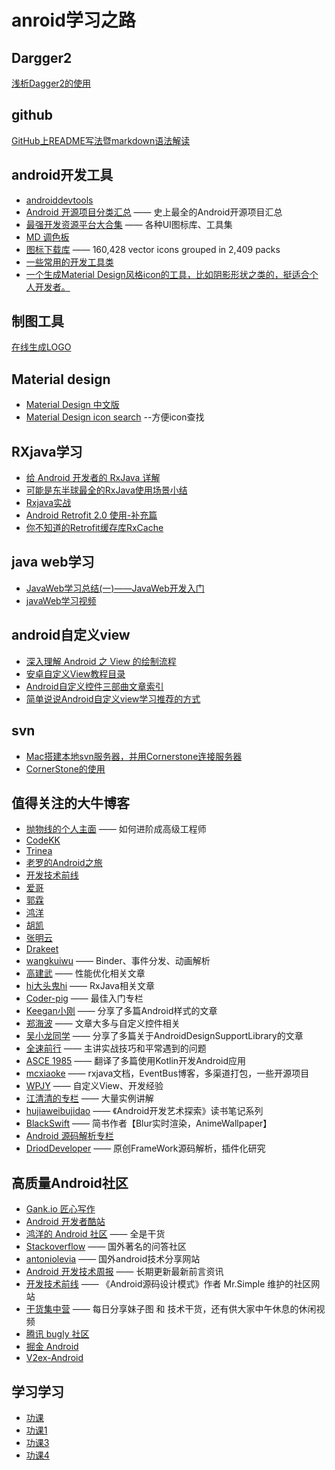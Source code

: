 # anroid学习之路
## Dargger2
[浅析Dagger2的使用](http://www.cnblogs.com/all88/p/5788556.html)

## github
[GitHub上README写法暨markdown语法解读](http://www.tuicool.com/articles/zIJrEjn)

## android开发工具
* [androiddevtools](http://www.androiddevtools.cn/)
* [Android 开源项目分类汇总](https://github.com/Trinea/android-open-project) —— 史上最全的Android开源项目汇总
* [最强开发资源平台大合集](http://www.oschina.net/question/2285044_219206?fromerr=gEGePPMG) —— 各种UI图标库、工具集
* [MD 调色板](http://www.materialpalette.com)
* [图标下载库](http://www.flaticon.com) —— 160,428 vector icons grouped in 2,409 packs
* [一些常用的开发工具类](https://github.com/l123456789jy/Lazy)
* [一个生成Material Design风格icon的工具，比如阴影形状之类的，挺适合个人开发者。](https://github.com/Maddoc42/Android-Material-Icon-Generator)

## 制图工具
[在线生成LOGO](http://www.logoko.com.cn/)

## Material design
* [Material Design 中文版](http://www.apkbus.com/design/lists.html)
* [Material Design icon search](https://material.io/icons/) --方便icon查找

## RXjava学习
* [给 Android 开发者的 RxJava 详解](http://gank.io/post/560e15be2dca930e00da1083)
* [可能是东半球最全的RxJava使用场景小结](http://blog.csdn.net/theone10211024/article/details/50435325)
* [Rxjava实战](http://www.jianshu.com/p/64aa976a46be)
* [Android Retrofit 2.0 使用-补充篇](http://wuxiaolong.me/2016/06/18/retrofits/)
* [你不知道的Retrofit缓存库RxCache](http://www.jianshu.com/p/b58ef6b0624b)

## java web学习
* [JavaWeb学习总结(一)——JavaWeb开发入门](http://www.cnblogs.com/xdp-gacl/p/3729033.html)
* [javaWeb学习视频](http://www.maiziedu.com/course/java/)

## android自定义view
* [深入理解 Android 之 View 的绘制流程](http://www.cnblogs.com/jycboy/p/6219915.html)
* [安卓自定义View教程目录](http://www.gcssloop.com/customview/CustomViewIndex)
* [Android自定义控件三部曲文章索引](http://blog.csdn.net/harvic880925/article/details/50995268)
* [简单说说Android自定义view学习推荐的方式](http://blog.csdn.net/wingichoy/article/details/50483101)

## svn
* [Mac搭建本地svn服务器，并用Cornerstone连接服务器](http://www.cnblogs.com/czq1989/p/4913692.html)
* [CornerStone的使用](http://www.jianshu.com/p/7f5c019c528b)

## 值得关注的大牛博客
* [抛物线的个人主面](http://hencoder.com/) —— 如何进阶成高级工程师
* [CodeKK](http://a.codekk.com/) 
* [Trinea](http://www.trinea.cn/) 
* [老罗的Android之旅](http://blog.csdn.net/Luoshengyang) 
* [开发技术前线](http://www.devtf.cn/) 
* [爱哥](http://blog.csdn.net/aigestudio)  
* [郭霖](http://blog.csdn.net/guolin_blog) 
* [鸿洋](http://blog.csdn.net/lmj623565791) 
* [胡凯](http://hukai.me) 
* [张明云](http://www.jianshu.com/users/e6885381f7d4/latest_articles)
* [Drakeet](http://drakeet.me) 
* [wangkuiwu](http://wangkuiwu.github.io) —— Binder、事件分发、动画解析
* [高建武](http://www.jianshu.com/users/FK4sc4/latest_articles) —— 性能优化相关文章
* [hi大头鬼hi](http://blog.csdn.net/lzyzsd) —— RxJava相关文章
* [Coder-pig](http://blog.csdn.net/coder_pig) —— 最佳入门专栏
* [Keegan小刚](http://keeganlee.me/) —— 分享了多篇Android样式的文章
* [郑海波](http://blog.csdn.net/NUPTboyZHB/) —— 文章大多与自定义控件相关
* [吴小龙同学](http://wuxiaolong.me/) —— 分享了多篇关于AndroidDesignSupportLibrary的文章
* [全速前行](http://blog.csdn.net/lincyang) —— 主讲实战技巧和平常遇到的问题
* [ASCE 1985](http://blog.csdn.net/asce1885) —— 翻译了多篇使用Kotlin开发Android应用
* [mcxiaoke](http://blog.mcxiaoke.com) —— rxjava文档，EventBus博客，多渠道打包，一些开源项目
* [WPJY](http://blog.csdn.net/wangjinyu501?viewmode=contents) —— 自定义View、开发经验
* [江清清的专栏](http://blog.csdn.net/developer_jiangqq) —— 大量实例讲解
* [hujiaweibujidao](http://hujiaweibujidao.github.io) —— 《Android开发艺术探索》读书笔记系列
* [BlackSwift](http://www.jianshu.com/users/b99b0edd4e77/latest_articles) —— 简书作者【Blur实时渲染，AnimeWallpaper】
* [Android 源码解析专栏](http://blog.csdn.net/qq_23547831?viewmode=contents)
* [DriodDeveloper](http://blog.csdn.net/hejjunlin) —— 原创FrameWork源码解析，插件化研究

## 高质量Android社区
* [Gank.io 匠心写作](http://gank.io/post/published)
* [Android 开发者酷站](https://www.diycode.cc/sites)
* [鸿洋的 Android 社区](http://xueandroid.com/index) —— 全是干货
* [Stackoverflow](http://stackoverflow.com/questions/tagged/android) —— 国外著名的问答社区
* [antoniolevia](http://antonioleiva.com) —— 国外android技术分享网站
* [Android 开发技术周报](http://www.androidweekly.cn) —— 长期更新最新前言资讯
* [开发技术前线](http://www.devtf.cn/) —— 《Android源码设计模式》作者 Mr.Simple 维护的社区网站
* [干货集中营](http://gank.io) —— 每日分享妹子图 和 技术干货，还有供大家中午休息的休闲视频
* [腾讯 bugly 社区](http://bugly.qq.com/bbs/forum.php?mod=forumdisplay&fid=39) 
* [掘金 Android](http://gold.xitu.io/explore/android)
* [V2ex-Android](https://www.v2ex.com/go/android)

## 学习学习
* [功课](https://lianhonghong.com/topics/4366)
* [功课1](http://www.avku9.com/)
* [功课3](https://www.pornhub.com/)
* [功课4](https://spankbang.com)



